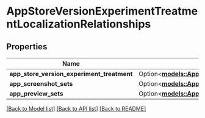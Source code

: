 # AppStoreVersionExperimentTreatmentLocalizationRelationships

## Properties

Name | Type | Description | Notes
------------ | ------------- | ------------- | -------------
**app_store_version_experiment_treatment** | Option<[**models::AppStoreVersionExperimentTreatmentLocalizationRelationshipsAppStoreVersionExperimentTreatment**](AppStoreVersionExperimentTreatmentLocalization_relationships_appStoreVersionExperimentTreatment.md)> |  | [optional]
**app_screenshot_sets** | Option<[**models::AppCustomProductPageLocalizationRelationshipsAppScreenshotSets**](AppCustomProductPageLocalization_relationships_appScreenshotSets.md)> |  | [optional]
**app_preview_sets** | Option<[**models::AppCustomProductPageLocalizationRelationshipsAppPreviewSets**](AppCustomProductPageLocalization_relationships_appPreviewSets.md)> |  | [optional]

[[Back to Model list]](../README.md#documentation-for-models) [[Back to API list]](../README.md#documentation-for-api-endpoints) [[Back to README]](../README.md)


